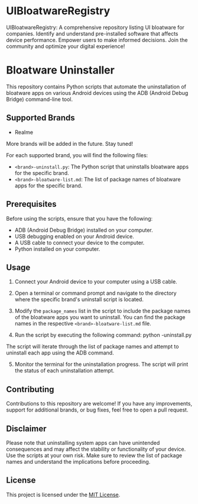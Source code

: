 # UIBloatwareRegistry
UIBloatwareRegistry: A comprehensive repository listing UI bloatware for companies. Identify and understand pre-installed software that affects device performance. Empower users to make informed decisions. Join the community and optimize your digital experience!

# Bloatware Uninstaller

This repository contains Python scripts that automate the uninstallation of bloatware apps on various Android devices using the ADB (Android Debug Bridge) command-line tool.

## Supported Brands

- Realme

More brands will be added in the future. Stay tuned!

For each supported brand, you will find the following files:

- `<brand>-uninstall.py`: The Python script that uninstalls bloatware apps for the specific brand.
- `<brand>-bloatware-list.md`: The list of package names of bloatware apps for the specific brand.

## Prerequisites

Before using the scripts, ensure that you have the following:

- ADB (Android Debug Bridge) installed on your computer.
- USB debugging enabled on your Android device.
- A USB cable to connect your device to the computer.
- Python installed on your computer.
## Usage

1. Connect your Android device to your computer using a USB cable.

2. Open a terminal or command prompt and navigate to the directory where the specific brand's uninstall script is located.

3. Modify the `package_names` list in the script to include the package names of the bloatware apps you want to uninstall. You can find the package names in the respective `<brand>-bloatware-list.md` file.

4. Run the script by executing the following command:
python <brand>-uninstall.py
  
  

The script will iterate through the list of package names and attempt to uninstall each app using the ADB command.

5. Monitor the terminal for the uninstallation progress. The script will print the status of each uninstallation attempt.

## Contributing

Contributions to this repository are welcome! If you have any improvements, support for additional brands, or bug fixes, feel free to open a pull request.

## Disclaimer

Please note that uninstalling system apps can have unintended consequences and may affect the stability or functionality of your device. Use the scripts at your own risk. Make sure to review the list of package names and understand the implications before proceeding.

## License

This project is licensed under the [MIT License](LICENSE).
